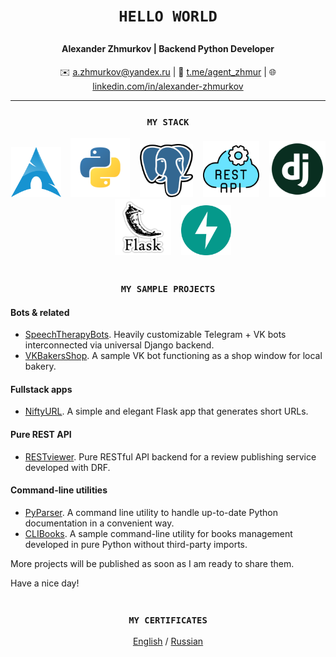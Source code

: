 # <p align="center">`HELLO WORLD`</p>
#### <p align="center">Alexander Zhmurkov | Backend Python Developer</p>
<p align="center">✉️ <a href="mailto:a.zhmurkov@yandex.ru">a.zhmurkov@yandex.ru</a> | 💬 <a href="https://t.me/agent_zhmur">t.me/agent_zhmur</a> | 🌐 <a href="https://linkedin.com/in/alexander-zhmurkov">linkedin.com/in/alexander-zhmurkov</a></p>

---

### <p align="center">`MY STACK`</p>
<div align="center">
<img alt text="Arch Linux" width=80 height=80 src="https://github.com/zhmur-dev/zhmur-dev/blob/main/img/arch_linux.png">&nbsp;&nbsp;&nbsp;</img>
<img alt text="Python" width=95 height=95 src="https://github.com/zhmur-dev/zhmur-dev/blob/main/img/python.png">&nbsp;&nbsp;&nbsp;</img>
<img alt text="PostgreSQL" width=85 height=85 src="https://github.com/zhmur-dev/zhmur-dev/blob/main/img/postgresql.png">&nbsp;&nbsp;&nbsp;</img>
<img alt text="REST API" width=90 height=90 src="https://github.com/zhmur-dev/zhmur-dev/blob/main/img/rest_api.png">&nbsp;&nbsp;&nbsp;</img>
<img alt text="Django" width=90 height=90 src="https://github.com/zhmur-dev/zhmur-dev/blob/main/img/django.png">&nbsp;&nbsp;&nbsp;</img>
<img alt text="Flask" width=90 height=90 src="https://github.com/zhmur-dev/zhmur-dev/blob/main/img/flask.png">&nbsp;&nbsp;&nbsp;</img>
<img alt text="FastAPI" width=80 height=80 src="https://github.com/zhmur-dev/zhmur-dev/blob/main/img/fastapi.png"></img>
<br></br>
</div>

### <p align="center">`MY SAMPLE PROJECTS`</p>
#### Bots & related
* <a href="https://github.com/zhmur-dev/SpeechTherapyBots">SpeechTherapyBots</a>. Heavily customizable Telegram + VK bots interconnected via universal Django backend.
* <a href="https://github.com/zhmur-dev/VKBakersShop">VKBakersShop</a>. A sample VK bot functioning as a shop window for local bakery.
#### Fullstack apps
* <a href="https://github.com/zhmur-dev/NiftyURL">NiftyURL</a>. A simple and elegant Flask app that generates short URLs.
#### Pure REST API
* <a href="https://github.com/zhmur-dev/RESTviewer">RESTviewer</a>. Pure RESTful API backend for a review publishing service developed with DRF.
#### Command-line utilities
* <a href="https://github.com/zhmur-dev/PyParser">PyParser</a>. A command line utility to handle up-to-date Python documentation in a convenient way.
* <a href="https://github.com/zhmur-dev/CLIBooks">CLIBooks</a>. A sample command-line utility for books management developed in pure Python without third-party imports.

More projects will be published as soon as I am ready to share them.

Have a nice day!<br></br>

### <p align="center">`MY CERTIFICATES`</p>
<p align="center">
<a href="https://github.com/zhmur-dev/zhmur-dev/blob/main/%D0%A1ertificate_ENG_%D0%96%D0%BC%D1%83%D1%80%D0%BA%D0%BE%D0%B2_2024-5483-001.pdf">English</a> / <a href="https://github.com/zhmur-dev/zhmur-dev/blob/main/%D0%94%D0%B8%D0%BF%D0%BB%D0%BE%D0%BC_RU_%D0%96%D0%BC%D1%83%D1%80%D0%BA%D0%BE%D0%B2_2024-5483-001.pdf">Russian</a><br></br>
</p>
